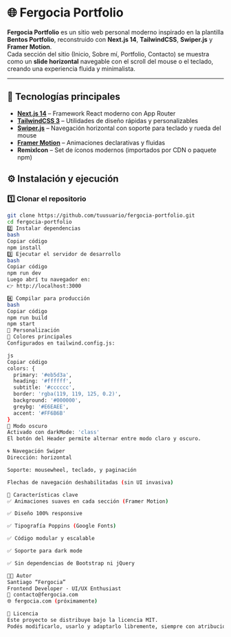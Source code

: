 # 🌐 Fergocia Portfolio

**Fergocia Portfolio** es un sitio web personal moderno inspirado en la plantilla **Bentos Portfolio**, reconstruido con **Next.js 14**, **TailwindCSS**, **Swiper.js** y **Framer Motion**.  
Cada sección del sitio (Inicio, Sobre mí, Portfolio, Contacto) se muestra como un **slide horizontal** navegable con el scroll del mouse o el teclado, creando una experiencia fluida y minimalista.

---

## 🚀 Tecnologías principales

- **[Next.js 14](https://nextjs.org/)** – Framework React moderno con App Router  
- **[TailwindCSS 3](https://tailwindcss.com/)** – Utilidades de diseño rápidas y personalizables  
- **[Swiper.js](https://swiperjs.com/react)** – Navegación horizontal con soporte para teclado y rueda del mouse  
- **[Framer Motion](https://www.framer.com/motion/)** – Animaciones declarativas y fluidas  
- **RemixIcon** – Set de íconos modernos (importados por CDN o paquete npm)

## ⚙️ Instalación y ejecución

### 1️⃣ Clonar el repositorio
```bash
git clone https://github.com/tuusuario/fergocia-portfolio.git
cd fergocia-portfolio
2️⃣ Instalar dependencias
bash
Copiar código
npm install
3️⃣ Ejecutar el servidor de desarrollo
bash
Copiar código
npm run dev
Luego abrí tu navegador en:
👉 http://localhost:3000

4️⃣ Compilar para producción
bash
Copiar código
npm run build
npm start
🎨 Personalización
🧩 Colores principales
Configurados en tailwind.config.js:

js
Copiar código
colors: {
  primary: '#eb5d3a',
  heading: '#ffffff',
  subtitle: '#cccccc',
  border: 'rgba(119, 119, 125, 0.2)',
  background: '#000000',
  greybg: '#E6EAEE',
  accent: '#FF6B6B'
}
🌙 Modo oscuro
Activado con darkMode: 'class'
El botón del Header permite alternar entre modo claro y oscuro.

🌀 Navegación Swiper
Dirección: horizontal

Soporte: mousewheel, teclado, y paginación

Flechas de navegación deshabilitadas (sin UI invasiva)

🧠 Características clave
✅ Animaciones suaves en cada sección (Framer Motion)

✅ Diseño 100% responsive

✅ Tipografía Poppins (Google Fonts)

✅ Código modular y escalable

✅ Soporte para dark mode

✅ Sin dependencias de Bootstrap ni jQuery

🧑‍💻 Autor
Santiago “Fergocia”
Frontend Developer · UI/UX Enthusiast
📧 contacto@fergocia.com
🌐 fergocia.com (próximamente)

📄 Licencia
Este proyecto se distribuye bajo la licencia MIT.
Podés modificarlo, usarlo y adaptarlo libremente, siempre con atribución al autor original.
